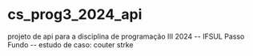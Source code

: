 # cs_prog3_2024_api
projeto de api para a disciplina de programação III 2024 -- IFSUL Passo Fundo -- estudo de caso: couter strke 
